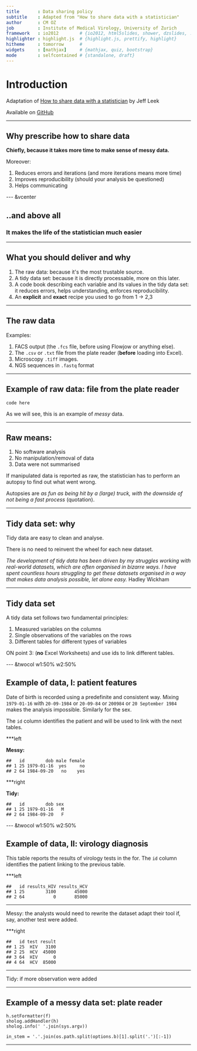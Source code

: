 ```yaml
---
title       : Data sharing policy
subtitle    : Adapted from "How to share data with a statistician"
author      : CM OZ
job         : Institute of Medical Virology, University of Zurich
framework   : io2012        # {io2012, html5slides, shower, dzslides, ...}
highlighter : highlight.js  # {highlight.js, prettify, highlight}
hitheme     : tomorrow      # 
widgets     : [mathjax]     # {mathjax, quiz, bootstrap}
mode        : selfcontained # {standalone, draft}
---
```






# Introduction

Adaptation of
[How to share data with a statistician](https://github.com/jtleek/datasharing)
by Jeff Leek

Available on [GitHub](https://github.com/ozagordi/DataSharingPolicy)

---

## Why prescribe how to share data

**Chiefly, because it takes more time to make sense of messy data.**

Moreover:

1. Reduces errors and iterations (and more iterations means more time)
2. Improves reproducibility (should your analysis be questioned)
3. Helps communicating

--- &vcenter

## ..and above all

### It makes the life of the statistician much easier

---

## What you should deliver and why

1. The raw data: because it's the most trustable source.
2. A tidy data set: because it is directly processable, more on this later.
3. A code book describing each variable and its values in the tidy data set: it reduces errors, helps understanding, enforces reproducibility.
4. An **explicit** and **exact** recipe you used to go from 1 -> 2,3

---

## The raw data

Examples:

1. FACS output (the `.fcs` file, before using Flowjow or anything else).
2. The `.csv` or `.txt` file from the plate reader (**before** loading into Excel).
3. Microscopy `.tiff` images.
4. NGS sequences in `.fastq` format

---

## Example of raw data: file from the plate reader

`code here`

As we will see, this is an example of _messy_ data.

---

## Raw means:

1. No software analysis
2. No manipulation/removal of data
3. Data were not summarised

If manipulated data is reported as raw, the statistician has to perform an
autopsy to find out what went wrong.

Autopsies are _as fun as being hit by a (large) truck, with the downside of
not being a fast process_ (quotation).

---

## Tidy data set: why

Tidy data are easy to clean and analyse.

There is no need to reinvent the wheel for each new dataset.

_The development of tidy data has been driven by my struggles working with
real-world datasets, which are often organised in bizarre ways. I have spent
countless hours struggling to get these datasets organised in a way that
makes data analysis possible, let alone easy._ Hadley Wickham

--- 

## Tidy data set

A tidy data set follows two fundamental principles:

1. Measured variables on the columns
2. Single observations of the variables on the rows
3. Different tables for different types of variables

ON point 3: (**no** Excel Worksheets) and use ids to link different tables.

--- &twocol w1:50% w2:50%

## Example of data, I: patient features

Date of birth is recorded using a predefinite and consistent way.
Mixing `1979-01-16` with `20-09-1984` or `20-09-84` or `200984` or
`20 September 1984` makes the analysis impossible. Similarly for the
sex.

The `id` column identifies the patient and will be used to link with
the next tables.


***left

**Messy:**

```
##   id        dob male female
## 1 25 1979-01-16  yes     no
## 2 64 1984-09-20   no    yes
```


***right

**Tidy:**

```
##   id        dob sex
## 1 25 1979-01-16   M
## 2 64 1984-09-20   F
```


--- &twocol w1:50% w2:50%

## Example of data, II: virology diagnosis
This table reports the results of virology tests in the for. The `id`
column identifies the patient linking to the previous table.

***left


```
##   id results_HIV results_HCV
## 1 25        3100       45000
## 2 64           0       85000
```


***
Messy: the analysts would need to rewrite the dataset adapt their tool if, say, another test
were added.

***right


```
##   id test result
## 1 25  HIV   3100
## 2 25  HCV  45000
## 3 64  HIV      0
## 4 64  HCV  85000
```


***
Tidy: if more observation were added

---

## Example of a messy data set: plate reader

    h.setFormatter(f)
    sholog.addHandler(h)
    sholog.info(' '.join(sys.argv))

    in_stem = '.'.join(os.path.split(options.b)[1].split('.')[:-1])


---
